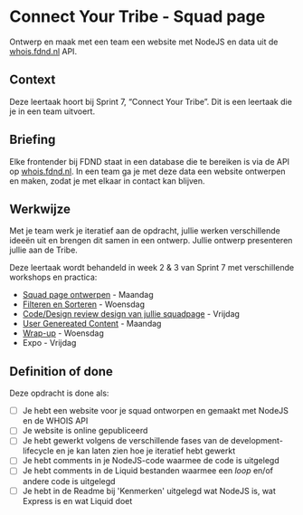 
# Connect Your Tribe - Squad page
Ontwerp en maak met een team een website met NodeJS en data uit de [whois.fdnd.nl](https://whois.fdnd.nl) API.

## Context
Deze leertaak hoort bij Sprint 7, “Connect Your Tribe”. Dit is een leertaak die je in een team uitvoert.

## Briefing
Elke frontender bij FDND staat in een database die te bereiken is via de API op [whois.fdnd.nl](https://whois.fdnd.nl). In een team ga je met deze data een website ontwerpen en maken, zodat je met elkaar in contact kan blijven.

## Werkwijze
Met je team werk je iteratief aan de opdracht, jullie werken verschillende ideeën uit en brengen dit samen in een ontwerp. Jullie ontwerp presenteren jullie aan de Tribe.

Deze leertaak wordt behandeld in week 2 & 3 van Sprint 7 met verschillende workshops en practica:

- [Squad page ontwerpen](squad-page-ontwerpen.md) - Maandag
- [Filteren en Sorteren](filteren-en-sorteren.md) - Woensdag
- [Code/Design review design van jullie squadpage](code-design-review-design-squadpage.md) - Vrijdag
- [User Genereated Content](user-generated-content.md) - Maandag
- [Wrap-up](wrap-up.md) - Woensdag
- Expo - Vrijdag

## Definition of done

Deze opdracht is done als:

- [ ] Je hebt een website voor je squad ontworpen en gemaakt met NodeJS en de WHOIS API
- [ ] Je website is online gepubliceerd
- [ ] Je hebt gewerkt volgens de verschillende fases van de development-lifecycle en je kan laten zien hoe je iteratief hebt gewerkt
- [ ] Je hebt comments in je NodeJS-code waarmee de code is uitgelegd
- [ ] Je hebt comments in de Liquid bestanden waarmee een _loop_ en/of andere code is uitgelegd
- [ ] Je hebt in de Readme bij 'Kenmerken' uitgelegd wat NodeJS is, wat Express is en wat Liquid doet
